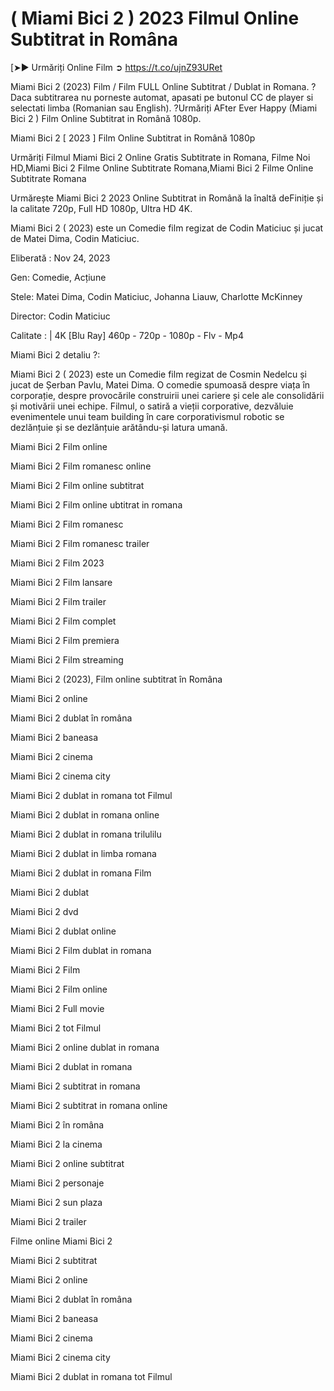 # ( Miami Bici 2 ) 2023 Filmul Online Subtitrat in Româna

[➤► Urmăriți Online Film ➲ https://t.co/ujnZ93URet

Miami Bici 2 (2023) Film / Film FULL Online Subtitrat / Dublat in Romana. ?️ Daca subtitrarea nu porneste automat, apasati pe butonul CC de player si selectati limba (Romanian sau English). ?️Urmăriți AFter Ever Happy (Miami Bici 2 ) Film Online Subtitrat in Română 1080p.

Miami Bici 2 [ 2023 ] Film Online Subtitrat in Română 1080p

Urmăriți Filmul Miami Bici 2 Online Gratis Subtitrate in Romana, Filme Noi HD,Miami Bici 2 Filme Online Subtitrate Romana,Miami Bici 2 Filme Online Subtitrate Romana

Urmărește Miami Bici 2 2023 Online Subtitrat in Română la înaltă deFiniție și la calitate 720p, Full HD 1080p, Ultra HD 4K.

Miami Bici 2 ( 2023) este un  Comedie film regizat de  Codin Maticiuc și jucat de  Matei Dima, Codin Maticiuc. 

Eliberată : Nov 24, 2023

Gen: Comedie, Acțiune

Stele: Matei Dima, Codin Maticiuc, Johanna Liauw, Charlotte McKinney

Director: Codin Maticiuc

Calitate : | 4K [Blu Ray] 460p - 720p - 1080p - Flv - Mp4

Miami Bici 2 detaliu ?:

Miami Bici 2 ( 2023) este un Comedie film regizat de Cosmin Nedelcu și jucat de Șerban Pavlu, Matei Dima. O comedie spumoasă despre viața în corporație, despre provocările construirii unei cariere și cele ale consolidării și motivării unei echipe. Filmul, o satiră a vieții corporative, dezvăluie evenimentele unui team building în care corporativismul robotic se dezlănțuie și se dezlănțuie arătându-și latura umană.

Miami Bici 2 Film online

Miami Bici 2 Film romanesc online

Miami Bici 2 Film online subtitrat

Miami Bici 2 Film online ubtitrat in romana

Miami Bici 2 Film romanesc

Miami Bici 2 Film romanesc trailer

Miami Bici 2 Film 2023

Miami Bici 2 Film lansare

Miami Bici 2 Film trailer

Miami Bici 2 Film complet

Miami Bici 2 Film premiera

Miami Bici 2 Film streaming

Miami Bici 2 (2023), Film online subtitrat în Româna

Miami Bici 2 online

Miami Bici 2 dublat în româna

Miami Bici 2 baneasa

Miami Bici 2 cinema

Miami Bici 2 cinema city

Miami Bici 2 dublat in romana tot Filmul

Miami Bici 2 dublat in romana online

Miami Bici 2 dublat in romana trilulilu

Miami Bici 2 dublat in limba romana

Miami Bici 2 dublat in romana Film

Miami Bici 2 dublat

Miami Bici 2 dvd

Miami Bici 2 dublat online

Miami Bici 2 Film dublat in romana

Miami Bici 2 Film

Miami Bici 2 Film online

Miami Bici 2 Full movie

Miami Bici 2 tot Filmul

Miami Bici 2 online dublat in romana

Miami Bici 2 dublat in romana

Miami Bici 2 subtitrat in romana

Miami Bici 2 subtitrat in romana online

Miami Bici 2 în româna

Miami Bici 2 la cinema

Miami Bici 2 online subtitrat

Miami Bici 2 personaje

Miami Bici 2 sun plaza

Miami Bici 2 trailer

Filme online Miami Bici 2

Miami Bici 2 subtitrat

Miami Bici 2 online

Miami Bici 2 dublat în româna

Miami Bici 2 baneasa

Miami Bici 2 cinema

Miami Bici 2 cinema city

Miami Bici 2 dublat in romana tot Filmul
